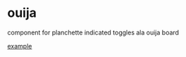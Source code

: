 ouija
=====

component for planchette indicated toggles ala ouija board

[example](http://shaunxcode.github.com/ouija)
